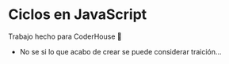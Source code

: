 # **Ciclos en JavaScript**


Trabajo hecho para CoderHouse 🤠

- No se si lo que acabo de crear se puede considerar traición...